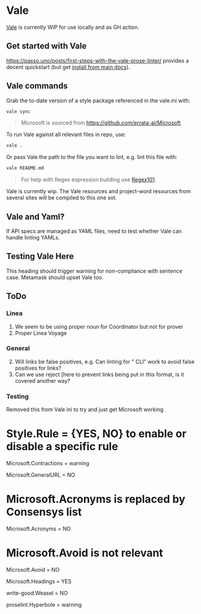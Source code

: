 # Vale

[Vale](https://vale.sh/docs/) is currently WIP for use locally and as GH action. 

## Get started with Vale

https://passo.uno/posts/first-steps-with-the-vale-prose-linter/ provides a decent quickstart (but 
get [install from main docs](https://vale.sh/docs/vale-cli/installation/)).


## Vale commands

Grab the to-date version of a style package referenced in the vale.ini with:

```bash
vale sync
```

> Microsoft is sourced from https://github.com/errata-ai/Microsoft

To run Vale against all relevant files in repo, use:

```bash
vale .
```

Or pass Vale the path to the file you want to lint, e.g. lint this file with:

```bash
vale README.md
```

> For help with Regex expression building use [Regex101](https://regex101.com).

Vale is currently wip. The Vale resources and project-word resources from several sites will
be compiled to this one sot.

## Vale and Yaml?

If API specs are managed as YAML files, need to test whether Vale can handle linting YAMLs.

## Testing Vale Here

This heading should trigger warning for non-compliance with sentence case. Metamask should upset 
Vale too.

## ToDo

### Linea

1. We seem to be using proper noun for Coordinator but not for prover
2. Proper Linea Voyage

### General
2. Will links be false positives, e.g. Can linting for " CLI" work to avoid false positives for links?
3. Can we use reject [here to prevent links being put in this format, is it covered another way?

### Testing

Removed this from Vale ini to try and just get Microsoft working

# Style.Rule = {YES, NO} to enable or disable a specific rule
Microsoft.Contractions = warning

Microsoft.GeneralURL = NO

# Microsoft.Acronyms is replaced by Consensys list
Microsoft.Acronyms = NO

# Microsoft.Avoid is not relevant
Microsoft.Avoid = NO

Microsoft.Headings = YES

write-good.Weasel = NO

proselint.Hyperbole = warning